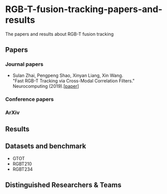 # RGB-T-fusion-tracking-papers-and-results
The papers and results about RGB-T fusion tracking

## Papers
### Journal papers
- Sulan Zhai, Pengpeng Shao, Xinyan Liang, Xin Wang.  
"Fast RGB-T Tracking via Cross-Modal Correlation Filters." Neurocomputing (2019).[[paper](https://www.sciencedirect.com/science/article/pii/S0925231219300347)]

### Conference papers

### ArXiv


## Results


## Datasets and benchmark
- GTOT
- RGBT210
- RGBT234

## Distinguished Researchers & Teams